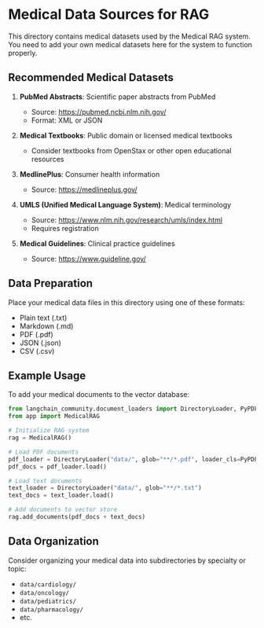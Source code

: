# Medical Data Sources for RAG

This directory contains medical datasets used by the Medical RAG system. You need to add your own medical datasets here for the system to function properly.

## Recommended Medical Datasets

1. **PubMed Abstracts**: Scientific paper abstracts from PubMed
   - Source: https://pubmed.ncbi.nlm.nih.gov/
   - Format: XML or JSON

2. **Medical Textbooks**: Public domain or licensed medical textbooks
   - Consider textbooks from OpenStax or other open educational resources

3. **MedlinePlus**: Consumer health information
   - Source: https://medlineplus.gov/

4. **UMLS (Unified Medical Language System)**: Medical terminology
   - Source: https://www.nlm.nih.gov/research/umls/index.html
   - Requires registration

5. **Medical Guidelines**: Clinical practice guidelines
   - Source: https://www.guideline.gov/

## Data Preparation

Place your medical data files in this directory using one of these formats:
- Plain text (.txt)
- Markdown (.md)
- PDF (.pdf)
- JSON (.json)
- CSV (.csv)

## Example Usage

To add your medical documents to the vector database:

```python
from langchain_community.document_loaders import DirectoryLoader, PyPDFLoader
from app import MedicalRAG

# Initialize RAG system
rag = MedicalRAG()

# Load PDF documents
pdf_loader = DirectoryLoader("data/", glob="**/*.pdf", loader_cls=PyPDFLoader)
pdf_docs = pdf_loader.load()

# Load text documents
text_loader = DirectoryLoader("data/", glob="**/*.txt")
text_docs = text_loader.load()

# Add documents to vector store
rag.add_documents(pdf_docs + text_docs)
```

## Data Organization

Consider organizing your medical data into subdirectories by specialty or topic:
- `data/cardiology/`
- `data/oncology/`
- `data/pediatrics/`
- `data/pharmacology/`
- etc.